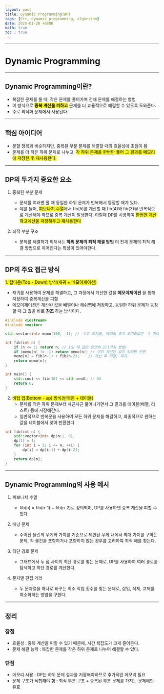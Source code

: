 ```yaml
---
layout: post
title: Dynamic Programming(DP)
tags: [C++, dynamic programming, algorithm]
date: 2025-01-20 +0800
math: true
toc : true
---
```




****


# Dynamic Programming


****

## Dynamic Programming이란?

- 복잡한 문제를 풀 때, 작은 문제를 풀어가며 전체 문제를 해결하는 방법
- 이 방식으로 **<mark>중복 계산을 피하고</mark>** 문제를 더 효율적으로 해결할 수 있도록 도와준다.
- 주로 최적화 문제에서 사용된다.


****


## 핵심 아이디어

- 분할 정복과 비슷하지만, 중복된 부분 문제를 해결할 때의 효율성에 초점이 됨
- 문제를 더 작은 하위 문제로 나누고, <mark>각 하위 문제를 한번만 풀어 그 결과를 메모리에 저장한 후 재사용한다.</mark>


****


## DP의 두가지 중요한 요소

1. 중복된 부분 문제
   - 문제를 여러번 풀 때 동일한 하위 문제가 반복해서 등장할 때가 있다.
   - 예를 들어, <mark>피보나치 수열</mark>에서 fib(5)를 계산할 때 fib(4)와 fib(3)을 반복적으로 계산해야 하므로 중복 계산이 발생한다. 이럴때 DP를 사용하여 <mark>한번만 계산하고계산을 저장해두고 재사용한다</mark> 

2. 최적 부분 구조
   - 문제를 해결하기 위해서는 **하위 문제의 최적 해결 방법** 이 전체 문제의 최적 해결 방법으로 이어진다는 특성이 있어야한다.


****


## DP의 주요 접근 방식

<mark>1. 탑다운(Top - Down) 방식(재귀 + 메모이제이션)</mark>
   - 재귀를 사용하여 문제를 해결하고, 그 과정에서 계산한 값을 **메모이제이션** 을 통해 저장하여 중복계산을 피함
   - 메모이제이션은 계산된 값을 배열이나 해쉬맵에 저장하고, 동일한 하위 문제가 등장할 때 그 값을 바로 **참조** 하는 방식이다.

```cpp
#include <iostream>
#include <vector>

std::vector<int> memo(100, -1); // -1로 초기화, 벡터의 초기 초기화값은 -1 이다.

int fib(int n) {
    if (n <= 1) return n; // 1일 때 값은 당연히 1(1가지 방법)
    if (memo[n] != -1) return memo[n]; // 이미 계산된 값이 있으면 반환
    memo[n] = fib(n-1) + fib(n-2);    // 계산 후 저장, 재귀
    return memo[n];
}

int main() {
    std::cout << fib(10) << std::endl; // 55
    return 0;
}
```



2. <mark>바텁 업(Bottom - up) 방식(반복문 + 테이블)</mark>
   - 문제를 작은 하위 문제부터 차근차근 풀어나가면서 그 결과를 테이블(배열, 리스트) 등에 저장해간다.
   - 일반적으로 반복문을 사용하여 모든 하위 문제를 해결하고, 최종적으로 원하는 값을 테이블에서 찾아 반환한다.


```cpp
int fib(int n) {
    std::vector<int> dp(n+1, 0);
    dp[1] = 1;
    for (int i = 2; i <= n; ++i) {
        dp[i] = dp[i-1] + dp[i-2];
    }
    return dp[n];
}
```


****


## Dynamic Programming의 사용 예시

1. 피보나치 수열
   - fib(n) = fib(n-1) + fib(n-2)로 정의되며, DP를 사용하면 중복 계산을 피할 수 있다.

2. 배낭 문제
   - 주어진 물건의 무게와 가치를 기준으로 제한된 무게 내에서 최대 가치를 구하는 문제, 각 물건을 포함하거나 포함하지 않는 경우를 고려하여 최적 해를 찾는다.

3. 최단 경로 문제
   - 그래프에서 두 점 사이의 최단 경로를 찾는 문제로, DP를 사용하여 여러 경로를 탐색하고 최단 경로를 계산한다.

4. 문자열 편집 거리
   - 두 문자열을 하나로 바꾸는 최소 작업 횟수를 찾는 문제로, 삽입, 삭제, 교체를 최소화하는 방법을 구한다.



****


## 정리

### 장점
- 효율성 : 중복 계산을 피할 수 있기 때문에, 시간 복잡도가 크게 줄어든다.
- 문제 해결 능력 : 복잡한 문제를 작은 하위 문제로 나누어 해결할 수 있다.


### 단점
- 메모리 사용 : DP는 하위 문제 결과를 저장해야하므로 추가적인 메모리 필요
- 문제 구조가 적합해야 함 : 최적 부분 구조 + 중복된 부분 문제를 가지는 문제에만 유효 